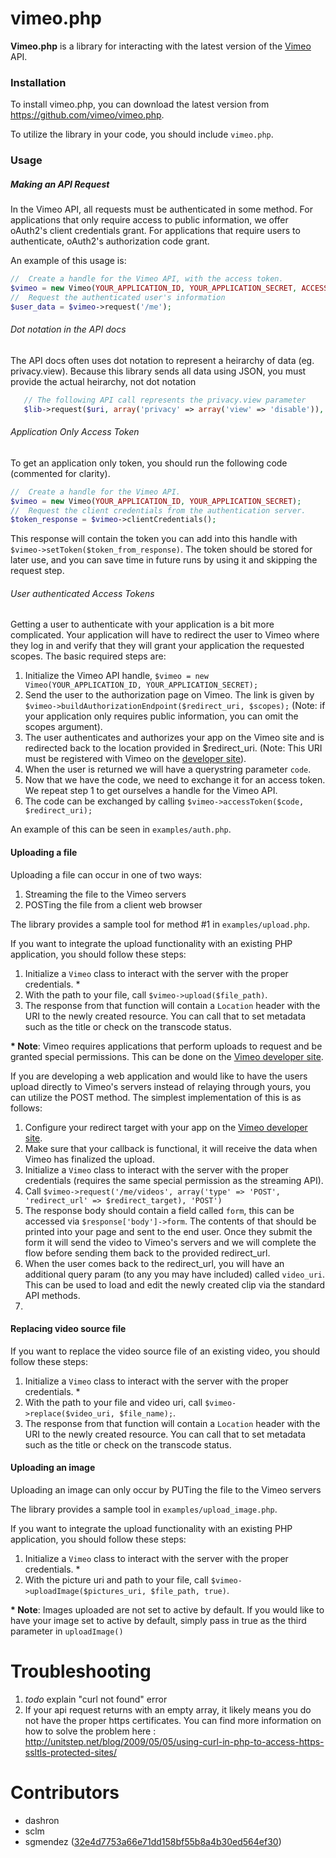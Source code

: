 vimeo.php
=========
**Vimeo.php** is a library for interacting with the latest version of the [Vimeo](https://vimeo.com) API.

### Installation
To install vimeo.php, you can download the latest version from https://github.com/vimeo/vimeo.php.

To utilize the library in your code, you should include `vimeo.php`.

### Usage
##### Making an API Request
In the Vimeo API, all requests must be authenticated in some method.  For applications that only require access to public information, we offer oAuth2's client credentials grant.  For applications that require users to authenticate, oAuth2's authorization code grant.

An example of this usage is:

```php
//  Create a handle for the Vimeo API, with the access token.
$vimeo = new Vimeo(YOUR_APPLICATION_ID, YOUR_APPLICATION_SECRET, ACCESS_TOKEN);
//  Request the authenticated user's information
$user_data = $vimeo->request('/me');
```

###### Dot notation in the API docs

The API docs often uses dot notation to represent a heirarchy of data (eg. privacy.view). Because this library sends all data using JSON, you must provide the actual heirarchy, not dot notation

```php
   // The following API call represents the privacy.view parameter
   $lib->request($uri, array('privacy' => array('view' => 'disable')), 'PATCH');
```

###### Application Only Access Token
To get an application only token, you should run the following code (commented for clarity).

```php
//  Create a handle for the Vimeo API.
$vimeo = new Vimeo(YOUR_APPLICATION_ID, YOUR_APPLICATION_SECRET);
//  Request the client credentials from the authentication server.
$token_response = $vimeo->clientCredentials();
```

This response will contain the token you can add into this handle with `$vimeo->setToken($token_from_response)`.  The token should be stored for later use, and you can save time in future runs by using it and skipping the request step.

###### User authenticated Access Tokens
Getting a user to authenticate with your application is a bit more complicated.  Your application will have to redirect the user to Vimeo where they log in and verify that they will grant your application the requested scopes.  The basic required steps are:

1. Initialize the Vimeo API handle, `$vimeo = new Vimeo(YOUR_APPLICATION_ID, YOUR_APPLICATION_SECRET);`
2. Send the user to the authorization page on Vimeo.  The link is given by `$vimeo->buildAuthorizationEndpoint($redirect_uri, $scopes);` (Note: if your application only requires public information, you can omit the scopes argument).
3. The user authenticates and authorizes your app on the Vimeo site and is redirected back to the location provided in $redirect_uri. (Note: This URI must be registered with Vimeo on the [developer site](https://developer.vimeo.com/)).
4. When the user is returned we will have a querystring parameter `code`.
5. Now that we have the code, we need to exchange it for an access token.  We repeat step 1 to get ourselves a handle for the Vimeo API.
6. The code can be exchanged by calling `$vimeo->accessToken($code, $redirect_uri);`

An example of this can be seen in `examples/auth.php`.


#### Uploading a file
Uploading a file can occur in one of two ways:

1. Streaming the file to the Vimeo servers
2. POSTing the file from a client web browser

The library provides a sample tool for method #1 in `examples/upload.php`.

If you want to integrate the upload functionality with an existing PHP application, you should follow these steps:

1. Initialize a `Vimeo` class to interact with the server with the proper credentials. \*
2. With the path to your file, call `$vimeo->upload($file_path)`.
3. The response from that function will contain a `Location` header with the URI to the newly created resource.  You can call that to set metadata such as the title or check on the transcode status.

**\* Note**: Vimeo requires applications that perform uploads to request and be granted special permissions.  This can be done on the [Vimeo developer site](https://developer.vimeo.com/).


If you are developing a web application and would like to have the users upload directly to Vimeo's servers instead of relaying through yours, you can utilize the POST method.  The simplest implementation of this is as follows:

1. Configure your redirect target with your app on the [Vimeo developer site](https://developer.vimeo.com).
2. Make sure that your callback is functional, it will receive the data when Vimeo has finalized the upload.
3. Initialize a `Vimeo` class to interact with the server with the proper credentials (requires the same special permission as the streaming API).
4. Call `$vimeo->request('/me/videos', array('type' => 'POST', 'redirect_url' => $redirect_target), 'POST')`
5. The response body should contain a field called `form`, this can be accessed via `$response['body']->form`.  The contents of that should be printed into your page and sent to the end user.  Once they submit the form it will send the video to Vimeo's servers and we will complete the flow before sending them back to the provided redirect_url.
6. When the user comes back to the redirect_url, you will have an additional query param (to any you may have included) called `video_uri`.  This can be used to load and edit the newly created clip via the standard API methods.
7. 

#### Replacing video source file
If you want to replace the video source file of an existing video, you should follow these steps:

1. Initialize a `Vimeo` class to interact with the server with the proper credentials. \*
2. With the path to your file and video uri, call `$vimeo->replace($video_uri, $file_name);`.
3. The response from that function will contain a `Location` header with the URI to the newly created resource.  You can call that to set metadata such as the title or check on the transcode status.


#### Uploading an image
Uploading an image can only occur by PUTing the file to the Vimeo servers

The library provides a sample tool in `examples/upload_image.php`.

If you want to integrate the upload functionality with an existing PHP application, you should follow these steps:

1. Initialize a `Vimeo` class to interact with the server with the proper credentials. \*
2. With the picture uri and path to your file, call `$vimeo->uploadImage($pictures_uri, $file_path, true)`.

**\* Note**: Images uploaded are not set to active by default. If you would like to have your image set to active by default, simply pass in true as the third parameter in `uploadImage()`


# Troubleshooting

1. *todo* explain "curl not found" error
2. If your api request returns with an empty array, it likely means you do not have the proper https certificates. You can find more information on how to solve the problem here : http://unitstep.net/blog/2009/05/05/using-curl-in-php-to-access-https-ssltls-protected-sites/ 

# Contributors
- dashron
- sclm
- sgmendez ([32e4d7753a66e71dd158bf55b8a4b30ed564ef30](https://github.com/vimeo/vimeo.php/commit/32e4d7753a66e71dd158bf55b8a4b30ed564ef30))
